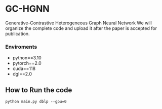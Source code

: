 # GC-HGNN
Generative-Contrastive Heterogeneous Graph Neural Network
We will organize the complete code and upload it after the paper is accepted for publication.
### Enviroments
- python==3.10
- pytorch==2.0
- cuda==118
- dgl==2.0
## How to Run the code
```
python main.py dblp --gpu=0
```
